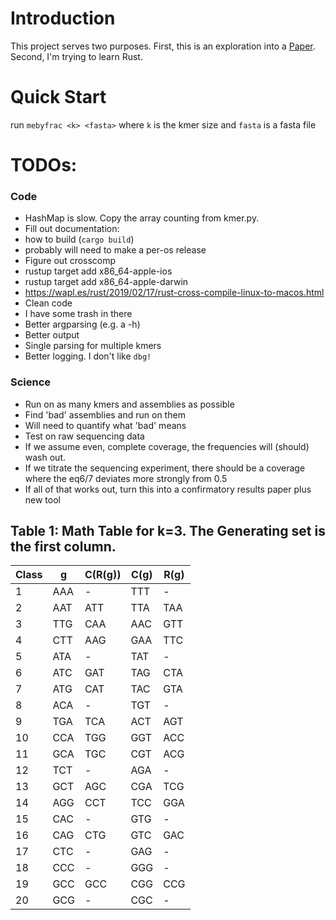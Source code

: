 # Introduction

This project serves two purposes. First, this is an exploration into a [Paper](https://arxiv.org/pdf/1112.1528.pdf).
Second, I'm trying to learn Rust.

# Quick Start

run `mebyfrac <k> <fasta>` where `k` is the kmer size and `fasta` is a fasta file

# TODOs:

### Code
- HashMap is slow. Copy the array counting from kmer.py.
- Fill out documentation:
- how to build (`cargo build`)
- probably will need to make a per-os release 
- Figure out crosscomp
 - rustup target add x86_64-apple-ios
 - rustup target add x86_64-apple-darwin
 - https://wapl.es/rust/2019/02/17/rust-cross-compile-linux-to-macos.html
- Clean code
 - I have some trash in there
- Better argparsing (e.g. a -h)
- Better output
- Single parsing for multiple kmers
- Better logging. I don't like `dbg!`

### Science
- Run on as many kmers and assemblies as possible
- Find 'bad' assemblies and run on them
 - Will need to quantify what 'bad' means
- Test on raw sequencing data
 - If we assume even, complete coverage, the frequencies will (should) wash out.
 - If we titrate the sequencing experiment, there should be a coverage where the eq6/7 deviates more strongly from 0.5
- If all of that works out, turn this into a confirmatory results paper plus new tool

## Table 1: Math Table for k=3. The Generating set is the first column. 

| Class | g   | C(R(g)) | C(g) | R(g) |
|-------|-----|---------|------|------|
| 1     | AAA | -       | TTT  | -    |
| 2     | AAT | ATT     | TTA  | TAA  |
| 3     | TTG | CAA     | AAC  | GTT  |
| 4     | CTT | AAG     | GAA  | TTC  |
| 5     | ATA | -       | TAT  | -    |
| 6     | ATC | GAT     | TAG  | CTA  |
| 7     | ATG | CAT     | TAC  | GTA  |
| 8     | ACA | -       | TGT  | -    |
| 9     | TGA | TCA     | ACT  | AGT  |
| 10    | CCA | TGG     | GGT  | ACC  |
| 11    | GCA | TGC     | CGT  | ACG  |
| 12    | TCT | -       | AGA  | -    |
| 13    | GCT | AGC     | CGA  | TCG  |
| 14    | AGG | CCT     | TCC  | GGA  |
| 15    | CAC | -       | GTG  | -    |
| 16    | CAG | CTG     | GTC  | GAC  |
| 17    | CTC | -       | GAG  | -    |
| 18    | CCC | -       | GGG  | -    |
| 19    | GCC | GCC     | CGG  | CCG  |
| 20    | GCG | -       | CGC  | -    |
